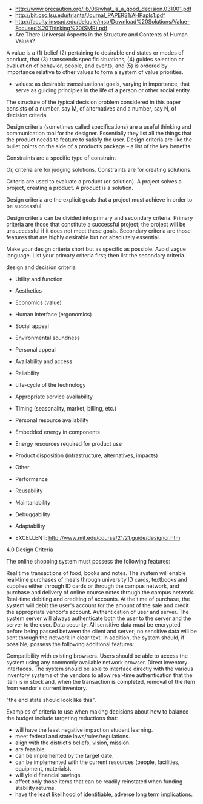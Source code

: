 - http://www.precaution.org/lib/06/what_is_a_good_decision.031001.pdf
- http://bit.csc.lsu.edu/trianta/Journal_PAPERS1/AHPapls1.pdf
- http://faculty.insead.edu/delquie/msp/Download%20Solutions/Value-Focused%20Thinking%20(SMR).pdf
- Are There Universal Aspects in the Structure and Contents of Human Values? 

A value is a (1) belief (2) pertaining to desirable end states or modes of conduct, that (3) transcends specific situations, (4) guides selection or evaluation of behavior, people, and events, and (5) is ordered by importance relative to other values to form a system of value priorities.

- values: as desirable transsituational goals, varying in importance, that serve as guiding principles in the life of a person or other social entity.

The structure of the typical decision problem considered in this paper consists of a number, say M, of alternatives and a
number, say N, of decision criteria

Design criteria (sometimes called specifications) are a useful thinking and communication tool for the designer. Essentially they list all the things that the product needs to feature to satisfy the user. Design criteria are like the bullet points on the side of a product’s package – a list of the key benefits.

Constraints are a specific type of constraint

Or, criteria are for judging solutions. Constraints are for creating solutions.

Criteria are used to evaluate a product (or solution). A project solves a project, creating a product. A product is a solution.

Design criteria are the explicit goals that a project must achieve in order to be successful.

Design criteria can be divided into primary and secondary criteria. Primary criteria are those that constitute a successful project; the project will be unsuccessful if it does not meet these goals. Secondary criteria are those features that are highly desirable but not absolutely essential. 

Make your design criteria short but as specific as possible. Avoid vague language. List your primary criteria first; then list the secondary criteria.

design and decision criteria 

- Utility and function
- Aesthetics
- Economics (value)
- Human interface (ergonomics)
- Social appeal
- Environmental soundness
- Personal appeal
- Availability and access
- Reliability
- Life-cycle of the technology
- Appropriate service availability
- Timing (seasonality, market, billing, etc.)
- Personal resource availability
- Embedded energy in components
- Energy resources required for product use
- Product disposition (infrastructure, alternatives, impacts)
- Other
- Performance
- Reusability
- Maintanability
- Debuggability
- Adaptability

- EXCELLENT: http://www.mit.edu/course/21/21.guide/designcr.htm

4.0 Design Criteria

The online shopping system must possess the following features:

Real time transactions of food, books and notes. The system will enable real-time purchases of meals through university ID cards, textbooks and supplies either through ID cards or through the campus network, and purchase and delivery of online course notes through the campus network.
Real-time debiting and crediting of accounts. At the time of purchase, the system will debit the user's account for the amount of the sale and credit the appropriate vendor's account.
Authentication of user and server. The system server will always authenticate both the user to the server and the server to the user.
Data security. All sensitive data must be encrypted before being passed between the client and server; no sensitive data will be sent through the network in clear text.
In addition, the system should, if possible, possess the following additional features:

Compatibility with existing browsers. Users should be able to access the system using any commonly available network browser.
Direct inventory interfaces. The system should be able to interface directly with the various inventory systems of the vendors to allow real-time authentication that the item is in stock and, when the transaction is completed, removal of the item from vendor's current inventory.

"the end state should look like this".


Examples of criteria to use when making decisions about how to balance the budget
include targeting reductions that:
- will have the least negative impact on student learning.
- meet federal and state laws/rules/regulations.
- align with the district’s beliefs, vision, mission.
- are feasible.
- can be implemented by the target date.
- can be implemented with the current resources (people, facilities, equipment,
materials).
- will yield financial savings.
- affect only those items that can be readily reinstated when funding stability returns.
- have the least likelihood of identifiable, adverse long term implications. 
